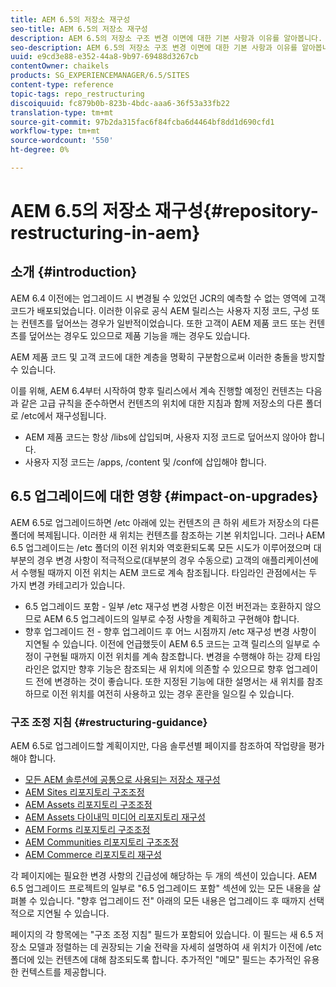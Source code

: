 ```yaml
---
title: AEM 6.5의 저장소 재구성
seo-title: AEM 6.5의 저장소 재구성
description: AEM 6.5의 저장소 구조 변경 이면에 대한 기본 사항과 이유를 알아봅니다.
seo-description: AEM 6.5의 저장소 구조 변경 이면에 대한 기본 사항과 이유를 알아봅니다.
uuid: e9cd3e88-e352-44a8-9b97-69488d3267cb
contentOwner: chaikels
products: SG_EXPERIENCEMANAGER/6.5/SITES
content-type: reference
topic-tags: repo_restructuring
discoiquuid: fc879b0b-823b-4bdc-aaa6-36f53a33fb22
translation-type: tm+mt
source-git-commit: 97b2da315fac6f84fcba6d4464bf8dd1d690cfd1
workflow-type: tm+mt
source-wordcount: '550'
ht-degree: 0%

---
```



# AEM 6.5의 저장소 재구성{#repository-restructuring-in-aem}

## 소개 {#introduction}

AEM 6.4 이전에는 업그레이드 시 변경될 수 있었던 JCR의 예측할 수 없는 영역에 고객 코드가 배포되었습니다. 이러한 이유로 공식 AEM 릴리스는 사용자 지정 코드, 구성 또는 컨텐츠를 덮어쓰는 경우가 일반적이었습니다. 또한 고객이 AEM 제품 코드 또는 컨텐츠를 덮어쓰는 경우도 있으므로 제품 기능을 깨는 경우도 있습니다.

AEM 제품 코드 및 고객 코드에 대한 계층을 명확히 구분함으로써 이러한 충돌을 방지할 수 있습니다.

이를 위해, AEM 6.4부터 시작하여 향후 릴리스에서 계속 진행할 예정인 컨텐츠는 다음과 같은 고급 규칙을 준수하면서 컨텐츠의 위치에 대한 지침과 함께 저장소의 다른 폴더로 /etc에서 재구성됩니다.

* AEM 제품 코드는 항상 /libs에 삽입되며, 사용자 지정 코드로 덮어쓰지 않아야 합니다.
* 사용자 지정 코드는 /apps, /content 및 /conf에 삽입해야 합니다.

## 6.5 업그레이드에 대한 영향 {#impact-on-upgrades}

AEM 6.5로 업그레이드하면 /etc 아래에 있는 컨텐츠의 큰 하위 세트가 저장소의 다른 폴더에 복제됩니다. 이러한 새 위치는 컨텐츠를 참조하는 기본 위치입니다. 그러나 AEM 6.5 업그레이드는 /etc 폴더의 이전 위치와 역호환되도록 모든 시도가 이루어졌으며 대부분의 경우 변경 사항이 적극적으로(대부분의 경우 수동으로) 고객의 애플리케이션에서 수행될 때까지 이전 위치는 AEM 코드로 계속 참조됩니다. 타임라인 관점에서는 두 가지 변경 카테고리가 있습니다.

* 6.5 업그레이드 포함 - 일부 /etc 재구성 변경 사항은 이전 버전과는 호환하지 않으므로 AEM 6.5 업그레이드의 일부로 수정 사항을 계획하고 구현해야 합니다.
* 향후 업그레이드 전 - 향후 업그레이드 후 어느 시점까지 /etc 재구성 변경 사항이 지연될 수 있습니다. 이전에 언급했듯이 AEM 6.5 코드는 고객 릴리스의 일부로 수정이 구현될 때까지 이전 위치를 계속 참조합니다. 변경을 수행해야 하는 강제 타임라인은 없지만 향후 기능은 참조되는 새 위치에 의존할 수 있으므로 향후 업그레이드 전에 변경하는 것이 좋습니다. 또한 지정된 기능에 대한 설명서는 새 위치를 참조하므로 이전 위치를 여전히 사용하고 있는 경우 혼란을 일으킬 수 있습니다.

### 구조 조정 지침 {#restructuring-guidance}

AEM 6.5로 업그레이드할 계획이지만, 다음 솔루션별 페이지를 참조하여 작업량을 평가해야 합니다.

* [모든 AEM 솔루션에 공통으로 사용되는 저장소 재구성](/help/sites-deploying/all-repository-restructuring-in-aem-6-5.md)
* [AEM Sites 리포지토리 구조조정](/help/sites-deploying/sites-repository-restructuring-in-aem-6-5.md)
* [AEM Assets 리포지토리 구조조정](/help/sites-deploying/assets-repository-restructuring-in-aem-6-5.md)
* [AEM Assets 다이내믹 미디어 리포지토리 재구성](/help/sites-deploying/dynamicmedia-repository-restructuring-in-aem-6-5.md)
* [AEM Forms 리포지토리 구조조정](/help/sites-deploying/forms-repository-restructuring-in-aem-6-5.md)
* [AEM Communities 리포지토리 구조조정](/help/sites-deploying/communities-repository-restructuring-in-aem-6-5.md)
* [AEM Commerce 리포지토리 재구성](/help/sites-deploying/ecommerce-repository-restructuring-in-aem-6-5.md)

각 페이지에는 필요한 변경 사항의 긴급성에 해당하는 두 개의 섹션이 있습니다. AEM 6.5 업그레이드 프로젝트의 일부로 &quot;6.5 업그레이드 포함&quot; 섹션에 있는 모든 내용을 살펴볼 수 있습니다. &quot;향후 업그레이드 전&quot; 아래의 모든 내용은 업그레이드 후 때까지 선택적으로 지연될 수 있습니다.

페이지의 각 항목에는 &quot;구조 조정 지침&quot; 필드가 포함되어 있습니다. 이 필드는 새 6.5 저장소 모델과 정렬하는 데 권장되는 기술 전략을 자세히 설명하여 새 위치가 이전에 /etc 폴더에 있는 컨텐츠에 대해 참조되도록 합니다. 추가적인 &quot;메모&quot; 필드는 추가적인 유용한 컨텍스트를 제공합니다.
